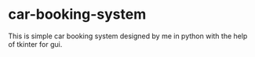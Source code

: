 # car-booking-system
This is simple car booking system designed by me in python with the help of tkinter for gui.





